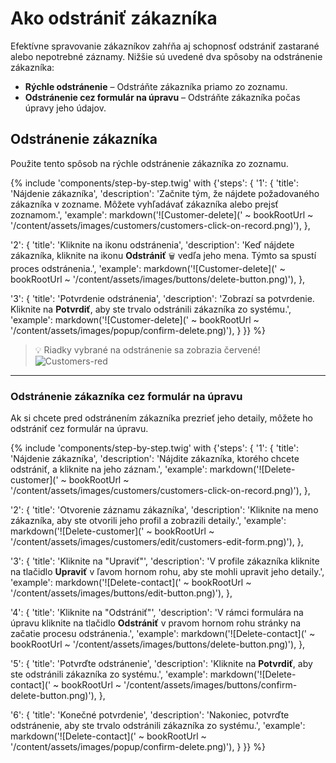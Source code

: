 # Ako odstrániť zákazníka

Efektívne spravovanie zákazníkov zahŕňa aj schopnosť odstrániť zastarané alebo nepotrebné záznamy. Nižšie sú uvedené dva spôsoby na odstránenie zákazníka:

- **Rýchle odstránenie** – Odstráňte zákazníka priamo zo zoznamu.
- **Odstránenie cez formulár na úpravu** – Odstráňte zákazníka počas úpravy jeho údajov.

## Odstránenie zákazníka

Použite tento spôsob na rýchle odstránenie zákazníka zo zoznamu.

{% include 'components/step-by-step.twig' with {'steps': {
  '1': {
    'title': 'Nájdenie zákazníka',
    'description': 'Začnite tým, že nájdete požadovaného zákazníka v zozname. Môžete vyhľadávať zákazníka alebo prejsť zoznamom.',
    'example': markdown('![Customer-delete](' ~ bookRootUrl ~ '/content/assets/images/customers/customers-click-on-record.png)'),
  },

  '2': {
    'title': 'Kliknite na ikonu odstránenia',
    'description': 'Keď nájdete zákazníka, kliknite na ikonu **Odstrániť** `🗑️` vedľa jeho mena. Týmto sa spustí proces odstránenia.',
    'example': markdown('![Customer-delete](' ~ bookRootUrl ~ '/content/assets/images/buttons/delete-button.png)'),
  },

  '3': {
    'title': 'Potvrdenie odstránenia',
    'description': 'Zobrazí sa potvrdenie. Kliknite na **Potvrdiť**, aby ste trvalo odstránili zákazníka zo systému.',
    'example': markdown('![Customer-delete](' ~ bookRootUrl ~ '/content/assets/images/popup/confirm-delete.png)'),
  }
}} %}

> 💡 Riadky vybrané na odstránenie sa zobrazia červené!  
> <img src="{{ bookRootUrl }}/content/assets/images/customers/delete/customers-delete-row.png" alt="Customers-red" style="max-width: 100%; height: auto;">

---

### Odstránenie zákazníka cez formulár na úpravu

Ak si chcete pred odstránením zákazníka prezrieť jeho detaily, môžete ho odstrániť cez formulár na úpravu.

{% include 'components/step-by-step.twig' with {'steps': {
  '1': {
    'title': 'Nájdenie zákazníka',
    'description': 'Nájdite zákazníka, ktorého chcete odstrániť, a kliknite na jeho záznam.',
    'example': markdown('![Delete-customer](' ~ bookRootUrl ~ '/content/assets/images/customers/customers-click-on-record.png)'),
  },

  '2': {
    'title': 'Otvorenie záznamu zákazníka',
    'description': 'Kliknite na meno zákazníka, aby ste otvorili jeho profil a zobrazili detaily.',
    'example': markdown('![Delete-customer](' ~ bookRootUrl ~ '/content/assets/images/customers/edit/customers-edit-form.png)'),
  },

  '3': {
    'title': 'Kliknite na "Upraviť"',
    'description': 'V profile zákazníka kliknite na tlačidlo **Upraviť** v ľavom hornom rohu, aby ste mohli upravit jeho detaily.',
    'example': markdown('![Delete-contact](' ~ bookRootUrl ~ '/content/assets/images/buttons/edit-button.png)'),
  },

  '4': {
    'title': 'Kliknite na "Odstrániť"',
    'description': 'V rámci formulára na úpravu kliknite na tlačidlo **Odstrániť** v pravom hornom rohu stránky na začatie procesu odstránenia.',
    'example': markdown('![Delete-contact](' ~ bookRootUrl ~ '/content/assets/images/buttons/delete-button.png)'),
  },

  '5': {
    'title': 'Potvrďte odstránenie',
    'description': 'Kliknite na **Potvrdiť**, aby ste odstránili zákazníka zo systému.',
    'example': markdown('![Delete-contact](' ~ bookRootUrl ~ '/content/assets/images/buttons/confirm-delete-button.png)'),
  },

  '6': {
    'title': 'Konečné potvrdenie',
    'description': 'Nakoniec, potvrďte odstránenie, aby ste trvalo odstránili zákazníka zo systému.',
    'example': markdown('![Delete-contact](' ~ bookRootUrl ~ '/content/assets/images/popup/confirm-delete.png)'),
  }
}} %}
